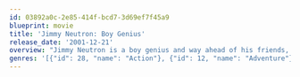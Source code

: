 ```yaml
---
id: 03892a0c-2e85-414f-bcd7-3d69ef7f45a9
blueprint: movie
title: 'Jimmy Neutron: Boy Genius'
release_date: '2001-12-21'
overview: "Jimmy Neutron is a boy genius and way ahead of his friends, but when it comes to being cool, he's a little behind. All until one day when his parents, and parents all over Earth are kidnapped by aliens, it's up to him to lead all the children of the world to rescue their parents."
genres: '[{"id": 28, "name": "Action"}, {"id": 12, "name": "Adventure"}, {"id": 16, "name": "Animation"}, {"id": 35, "name": "Comedy"}, {"id": 10751, "name": "Family"}, {"id": 14, "name": "Fantasy"}, {"id": 878, "name": "Science Fiction"}]'
---
```

